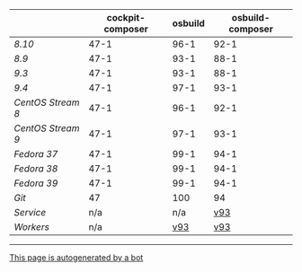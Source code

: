 |       | cockpit-composer    | osbuild    | osbuild-composer    |
|-------|---------------------|------------|---------------------|
*8.10* | 47-1 | 96-1 | 92-1
*8.9* | 47-1 | 93-1 | 88-1
*9.3* | 47-1 | 93-1 | 88-1
*9.4* | 47-1 | 97-1 | 93-1
*CentOS Stream 8* | 47-1 | 96-1 | 92-1
*CentOS Stream 9* | 47-1 | 97-1 | 93-1
*Fedora 37* | 47-1 | 99-1 | 94-1
*Fedora 38* | 47-1 | 99-1 | 94-1
*Fedora 39* | 47-1 | 99-1 | 94-1
*Git* | 47 | 100 | 94
*Service* | n/a | n/a | [v93](https://github.com/osbuild/osbuild-composer/compare/v93...main)
*Workers* | n/a | [v93](https://github.com/osbuild/osbuild/compare/v93...main) | [v93](https://github.com/osbuild/osbuild-composer/compare/v93...main)

---

[This page is autogenerated by a bot](https://gitlab.cee.redhat.com/osbuild/guides-bot/-/blob/main/release_overview.py)